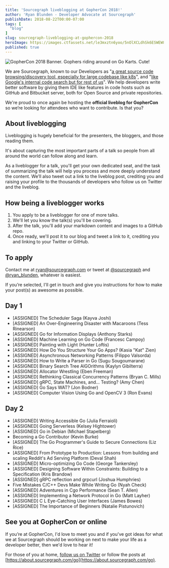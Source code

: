 ```yaml
---
title: 'Sourcegraph liveblogging at GopherCon 2018!'
author: 'Ryan Blunden - Developer Advocate at Sourcegraph'
publishDate: 2018-08-22T00:00-07:00
tags: [
  "blog"
]
slug: sourcegraph-liveblogging-at-gophercon-2018
heroImage: https://images.ctfassets.net/le3mxztn6yoo/5nOlXCLdhSk6ESWEW8iC24/01978fdff3206c78ad8bee4c0cdfee87/mechanic-tire.jpg
published: true
---
```


<p className="text-center"><img alt="GopherCon 2018 Banner. Gophers riding around on Go Karts. Cute!" src="https://images.ctfassets.net/le3mxztn6yoo/5nOlXCLdhSk6ESWEW8iC24/01978fdff3206c78ad8bee4c0cdfee87/mechanic-tire.jpg?w=400" className="h5"/></p>

We are Sourcegraph, known
to our Developers as "[a great source code browsing/discovery tool, especially for large codebase like k8s](https://twitter.com/VladimirVivien/status/1032099627078696960)", and "[like Google's internal code search but for rest of us](https://twitter.com/tsaha/status/1032016464583131136)". We help developers write better software by giving them IDE like features in code hosts such as GitHub and Bitbucket server, both for Open Source and private repositories.

We're proud to once again be hosting the **official liveblog for GopherCon** so we’re looking for attendees who want to contribute. Is that you?

## About liveblogging

Liveblogging is hugely beneficial for the presenters, the bloggers, and those reading them.

It's about capturing the most important parts of a talk so people from all around the world can follow along and learn.

As a liveblogger for a talk, you'll get your own dedicated seat, and the task of summarizing the talk will help you process and more deeply understand the content. We’ll also tweet out a link to the liveblog post, crediting you and raising your profile to the thousands of developers who follow us on Twitter and the liveblog.

## How being a liveblogger works

1. You apply to be a liveblogger for one of more talks.
2. We'll let you know the talk(s) you'll be covering.
3. After the talk, you'll add your markdown content and images to a GitHub repo.
4. Once ready, we'll post it to our blog and tweet a link to it, crediting you and linking to your Twitter or GitHub.

## To apply

Contact me at [ryan@sourcegraph.com](mailto:ryan@sourcegraph.com) or tweet at [@sourcegraph](https://twitter.com/sourcegraph) and [@ryan_blunden](https://twitter.com/ryan_blunden), whatever is easiest.

If you’re selected, I'll get in touch and give you instructions for how to make your post(s) as awesome as possible.

## Day 1

 - [ASSIGNED] The Scheduler Saga (Kayva Joshi)
 - [ASSIGNED] An Over-Engineering Disaster with Macaroons (Tess Rinearson)
 - [ASSIGNED] Go for Information Displays (Anthony Starks)
 - [ASSIGNED] Machine Learning on Go Code (Francesc Campoy)
 - [ASSIGNED] Painting with Light (Hunter Loftis)
 - [ASSIGNED] How Do You Structure Your Go Apps? (Kasia "Kat" Zien)
 - [ASSIGNED] Asynchronous Networking Patterns (Filippo Valsorda)
 - [ASSIGNED] How to Write a Parser in Go (Sugu Sougoumarane)
 - [ASSIGNED] Binary Search Tree AlGOrithms (Kaylyn Gibilterra)
 - [ASSIGNED] Allocator Wrestling (Eben Freeman)
 - [ASSIGNED] Rethinking Classical Concurrency Patterns (Bryan C. Mills)
 - [ASSIGNED] gRPC, State Machines, and... Testing? (Amy Chen)
 - [ASSIGNED] Go Says WAT? (Jon Bodner)
 - [ASSIGNED] Computer Vision Using Go and OpenCV 3 (Ron Evans)

## Day 2

- [ASSIGNED] Writing Accessible Go (Julia Ferraioli)
- [ASSIGNED] Going Serverless (Kelsey Hightower)
- [ASSIGNED] Go in Debian (Michael Stapelberg)
- Becoming a Go Contributor (Kevin Burke)
- [ASSIGNED] The Go Programmer's Guide to Secure Connections (Liz Rice)
- [ASSIGNED] From Prototype to Production: Lessons from building and scaling Reddit's Ad Serving Platform (Deval Shah)
- [ASSIGNED] Micro-optimizing Go Code (George Tankersley)
- [ASSIGNED] Designing Software Within Constraints: Building to a Specification (Kris Brandow)
- [ASSIGNED] gRPC reflection and grpcurl (Joshua Humphries)
- Five Mistakes C/C++ Devs Make While Writing Go (Nyah Check)
- [ASSIGNED] Adventures in Cgo Performance (Sean T. Allen)
- [ASSIGNED] Implementing a Network Protocol in Go (Matt Layher)
- [ASSIGNED] C L Eye-Catching User Interfaces (James Bowes)
- [ASSIGNED] The Importance of Beginners (Natalie Pistunovich)

## See you at GopherCon or online
If you’re at GopherCon, I'd love to meet you and if you've got ideas for what we at Sourcegraph should be working on next to make your life as a developer better, then we'd love to hear it!

For those of you at home, [follow us on Twitter](https://twitter.com/sourcegraph) or follow the posts at [https://about.sourcegraph.com/go](https://about.sourcegraph.com/go).
